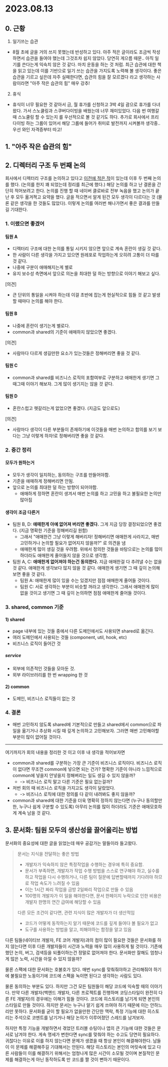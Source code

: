 # 2023.08.13

## 0. 근황

1. 일기쓰는 습관
  - 8월 초에 글을 거의 쓰지 못했는데 반성하고 있다. 아주 적은 글이라도 조금씩 작성하면서 습관을 들여야 했는데 그것조차 쉽지 않았다. 당연히 게으름 때문.. 아직 일기를 쓴다는게 익숙치 않은 것 같다. 마치 운동을 하는 것 처럼. 최근 습관에 대한 책을 읽고 있는데 이를 기반으로 일기 쓰는 습관을 가지도록 노력해 볼 생각이다. 좋은 습관을 기르고 싶은데 자주 실패한다면, 습관의 힘을 잘 모르겠다 라고 생각하는 사람이라면 "아주 작은 습관의 힘" 매우 강추!
2. 휴식
  - 휴식이 너무 필요한 것 같아서 금, 월 휴가를 신청하고 3박 4일 괌으로 휴가를 다녀왔다. 가서 스노쿨링과 스쿠버다이빙을 배웠는데 너무 재미있었다. 다음 번 여행갈 때 스노쿨링 할 수 있는지 를 우선적으로 볼 것 같기도 하다. 추가로 회사에서 프리다이빙 하는 그룹이 있어서 해당 그룹에 들어가 취미로 발전까지 시켜볼까 생각중.. 우선 와인 자격증부터 따고!

## 1. "아주 작은 습관의 힘"

## 2. 디렉터리 구조 두 번째 논의

회사에서 디렉터리 구조를 논의하고 있다고 [이전에 적은 적](../07/05.md)이 있는데 이후 두 번째 논의를 했다. (논의를 한지 꽤 되었는데 정리를 최근에 했다.) 해당 논의를 하고 난 결론을 간단히 적어보려고 한다. 논의를 진행 할 때 네이버 클로바로 전부 녹음을 했고 논의가 끝난 후 모두 옮겨젹고 요약을 했다. 글을 적으면서 알게 된건 모두 생각이 다르다는 것 (물론 같은 생각을 한 것들도 많았다). 이렇게 논의를 여러번 해나가면서 좋은 결과를 만들길 기대한다.


### 1. 이랬으면 좋겠어
#### 팀원 A
- 디렉터리 구조에 대한 논의를 통일 시키지 않으면 앞으로 계속 혼란이 생길 것 같다.
- 한 사람이 다른 생각을 가지고 있으면 원레포로 작업하는게 오히려 고통이 더 따를 것 같다.
- 나중에 구분이 애매해지는게 별로
- 유지 보수성 측면에서 앞으로 의논을 최대한 덜 하는 방향으로 이야기 해보고 싶다.

[의견]
- 큰 단위의 통일을 시켜야 하는데 이걸 초반에 잡는게 현실적으로 힘들 것 같고 발생할 때마다 논의를 해야 한다.

#### 팀원 B
- 나중에 혼란이 생기는게 별로다.
- common과 shared의 기준이 애매하지 않았으면 좋겠다.

[의견]
- 사람마다 다르게 생길만한 요소가 있는것들은 정해버리면 좋을 것 같다.

#### 팀원 C
- common과 shared를 비즈니스 로직의 포함여부로 구분하고 애매한게 생기면 그때그때 이야기 해보자. 그게 많이 생기지는 않을 것 같다.

#### 팀원 D
- 혼란스럽고 헷갈리는게 없었으면 좋겠다. (지금도 앞으로도)

[의견]
- 사람마다 생각이 다른 부분들이 존재하기에 이것들을 매번 논의하고 합의를 보기 보다는 그냥 이렇게 하자!로 정해버리면 좋을 것 같다.


### 2. 중간 정리
#### 모두가 원하는거
- 모두가 생각이 일치하는, 동의하는 구조를 만들어야함.
- 기준을 애매하게 정해버리면 안됨.
- 앞으로 논의를 최대한 덜 하는 방향이 되어야함.
  - 애매하게 정하면 혼란이 생겨서 매번 논의를 하고 고민을 하고 불필요한 논의만 많아짐

#### 생각이 조금 다른거
- 팀원 B, D: **애매한게 아예 없어져 버리면 좋겠다.** 그게 지금 당장 결정되었으면 좋겠다. (지금 명확한 기준을 정해버리길 원함)
  - 그래서 "애매한건 그냥 이렇게 해버리자! 정해버리면 애매한게 사라지고, 매번 고민하거나 논의할 필요가 없어지지 않을까?" 로 의견을 냄
  - 애매한게 많이 생길 것을 우려함. 위에서 정의한 것들을 바탕으로는 논의를 많이 하더라도 애매한게 줄어들지 않을 것으로 생각함.
- 팀원 A, C: **애매한게 없어져야 하는건 동의한다.** 지금 애매한걸 다 추려낼 수는 없을 것 같다. 애매한게 생각보다 많지 않을 것 같다. 애매한게 생기면 그 때 깊이 논의해보면 좋을 것 같다.
  - 팀원 A: 애매한게 많이 있을 수는 있겠지만 점점 애매한게 줄어들 것이다.
  - 팀원 C: 서로 생각하는 부분이 비슷할 꺼라고 생각한다. 그래서 애매한게 많이 없을 것이고 생기면 그 때 깊이 논의하면 점점 애매한게 줄어들 것이다.

### 3. shared, common 기준

#### 1) shared
- page 내부에 있는 것들 중에서 다른 도메인에서도 사용되면 shared로 옮긴다.
- 여러 도메인에서 사용되는 것들 (component, util, hook, etc)
- 비즈니스 로직이 들어간 것

##### service
- 외부에 의존적인 것들을 모아둔 것.
- 외부 라이브러리를 한 번 wrapping 한 것

#### 2) common
- 도메인, 비즈니스 로직들이 없는 것

### 4. 결론
- 매번 고민하지 않도록 shared에 기본적으로 만들고 shared에서 common으로 파일을 옮기거나 추상화 시킬 때 깊게 논의하고 고민해보자. 그러면 매번 고민해야할 부분이 많이 없어질 것이다.

---

여기까지가 회의 내용을 정리한 것 이고 이후 내 생각을 적어보자면

- common과 shared를 구분하는 가장 큰 기준이 비즈니스 로직이다. 비즈니스 로직이 없다면 무조껀 common에 넣으면 되는 건가? 명확한 기준이 아니라 느낌적으로 common에 넣을지 안넣을지 정해버리는 일도 생길 수 있지 않을까?
  - -> 비즈니스 로직 말고 다른 기준은 필요 없는걸까?
- 저번 회의 때 비즈니스 로직을 가지고도 생각이 달랐었다. 
  - -> 비즈니스 로직에 대한 정의를 다 같이 내려봐도 좋지 않을까?
- common과 shared에 대한 기준을 더욱 명확히 정하지 않는다면 (누구나 동의할만한, 누구나 쉽게 구분할 수 있도록) 아무리 논의를 많이 하더라도 기준은 애매모호하게 계속 남을 것 같다.

## 3. 문서화: 팀원 모두의 생산성을 끌어올리는 방법

문서화의 중요성에 대한 글을 읽었는데 매우 공감가는 말들이라 들고왔다.

> 문서는 지식을 전달하는 좋은 방법
> - 개발자가 익숙하지 않은 특정작업을 수행하는 경우에 특히 중요함.
> - 문서가 부족하면, 개발자가 작업 수행 방법을 스스로 연구해야 하고, 실수를 하고 작업을 다시 수행하거나, 다른 팀이 질문에 답변할때까지 기다려야 하므로 작업 속도가 느려질 수 있음
> - 이는 1시간 짜리 작업을 금방 2일짜리 작업으로 만들 수 있음
> - 100명의 개발자가 이 일을 해야한다면, 문서 한페이지 누락으로 인한 비용은 개발자 한명의 연간 급여에 해당할 수 있음
> 
> 다른 모든 조건이 같다면, 관련 지식이 많은 개발자가 더 생산적임
> - 코드가 어떻게 동작하는지 알기 때문에 코드를 깊게 들여다 볼 필요가 없고
> - 도구를 사용하는 방법을 알고, 피해야하는 함정을 알고 있음

다른 팀들(네이티브 개발자, FE 코어 개발자)과의 컴이 많이 필요한 것들은 문서화를 하지 않는다면 이후 다른 개발자들이 시간과 노력을 매우 많이 사용하게 될 것이다. 기존에 했던 논의, 버그, 검색등을 되풀이하는건 정말로 없어져야 한다. 문서화만 잘해도 엄청나게 많은 노력, 시간을 아낄 수 있지 않을까?

물론 스팩에 대한 문서화는 호불호가 있다. 매번 sync를 맞춰줘야하고 관리해줘야 하기에 불필요한 노동이기에 코드에 스팩을 녹이면 된다고 생각하는 사람도 있다.

물론 동의하는 부분도 있다. 하지만 그건 모든 팀원들이 해당 코드에 익숙할 때의 이야기다. 만약 다른 개발자(백엔드 개발자, 다른 프로젝트를 진행하며 코딩스타일이 완전히 다른 FE 개발자)의 경우에는 이해가 힘들 것이다. 코드에 히스토리를 남기게 되면 본인의 스타일로 만들 것이다. 하지만 문서는 누구나 알기 쉽게 쓰여야 하기 때문에 이는 안하느리만 못하다. 문서화를 굳이 할 필요가 없을만한 간단한 맥락, 특정 기능에 대한 히스토리는 주석으로 코멘트를 남기거나 해당 논의가 이루어졌던 스레드를 남겨보자.

하지만 특정 기능을 개발하면서 겪었던 트러블 슈팅이나 앱의 큰 기능에 대한 것들은 문서로 남겨야 한다. 게속 명세가 변한다면 sync를 맞춰야 하는 수고도 당연히 필요하다. 귀찮다는 이유로 이를 하지 않는다면 문제가 생겼을 때 항상 본인이 해결해야한다. 남들이 이 문제를 해결해주길 기대해서는 안된다. 해당 히스토리는 본인의 머릿속에 있고 다른 사람들이 이를 해결하기 위해서는 엄청나게 많은 시간이 소모될 것이며 본질적인 문제를 해결하는게 아닌 동작하도록 만 코드를 짤 것이 뻔하기 때문이다.

